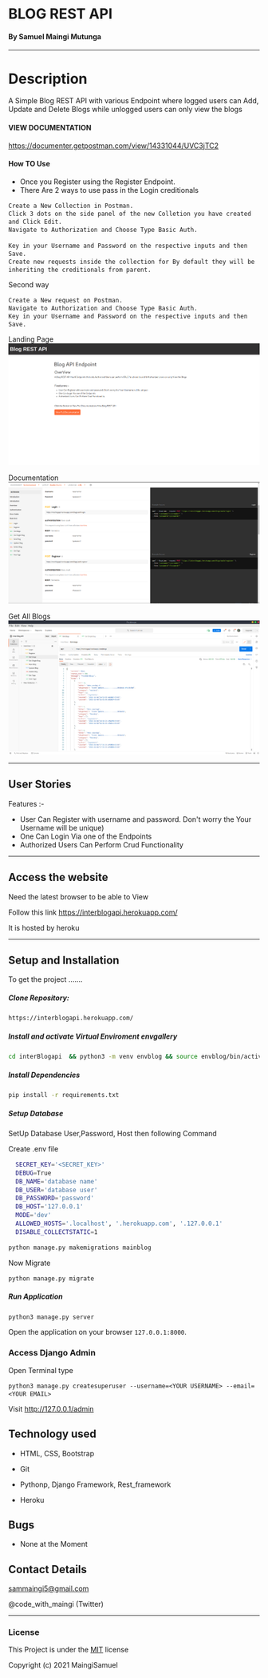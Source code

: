 # BLOG REST API

#### By Samuel Maingi Mutunga

---
# Description  
A Simple Blog REST API with various Endpoint where logged users can Add, Update and Delete Blogs while unlogged users can only view the blogs

#### VIEW DOCUMENTATION
https://documenter.getpostman.com/view/14331044/UVC3jTC2

#### How TO Use
* Once you Register using the Register Endpoint.
* There Are 2 ways to use pass in the Login creditionals
```
Create a New Collection in Postman.
Click 3 dots on the side panel of the new Colletion you have created and Click Edit.
Navigate to Authorization and Choose Type Basic Auth.

Key in your Username and Password on the respective inputs and then Save.
Create new requests inside the collection for By default they will be inheriting the creditionals from parent.
```

Second way
```
Create a New request on Postman.
Navigate to Authorization and Choose Type Basic Auth.
Key in your Username and Password on the respective inputs and then Save.
```

Landing Page
![Preview](./static/images/blog1.png)

Documentation
![Preview](./static/images/blog2.png)

Get All Blogs
![Preview](./static/images/blog3.png)


---
## User Stories  
Features :-

* User Can Register with username and password. Don't worry the Your Username will be unique)
* One Can Login Via one of the Endpoints
* Authorized Users Can Perform Crud Functionality

---
## Access the website
Need the latest browser to be able to View

Follow this link https://interblogapi.herokuapp.com/

It is hosted by heroku

---

## Setup and Installation  
To get the project .......  
  
##### Clone Repository:  
 ```bash 
https://interblogapi.herokuapp.com/
```

##### Install and activate Virtual Enviroment envgallery  
 ```bash 
cd interBlogapi  && python3 -m venv envblog && source envblog/bin/activate 
```  
##### Install Dependencies  
 ```bash 
 pip install -r requirements.txt 
```  
##### Setup Database  
  SetUp Database User,Password, Host then following Command  

  Create .env file
```bash
  SECRET_KEY='<SECRET_KEY>'
  DEBUG=True 
  DB_NAME='database name'
  DB_USER='database user'
  DB_PASSWORD='password'
  DB_HOST='127.0.0.1'
  MODE='dev'
  ALLOWED_HOSTS='.localhost', '.herokuapp.com', '.127.0.0.1'
  DISABLE_COLLECTSTATIC=1
```

 ```bash 
python manage.py makemigrations mainblog 
 ``` 
 Now Migrate  
 ```bash 
 python manage.py migrate 
```

##### Run Application  
 ```bash 
 python3 manage.py server 
```


Open the application on your browser `127.0.0.1:8000`.  
  
### Access Django Admin

Open Terminal type

```
python3 manage.py createsuperuser --username=<YOUR USERNAME> --email=<YOUR EMAIL>
```

Visit http://127.0.0.1/admin

## Technology used  
  
* HTML, CSS, Bootstrap

* Git

* Pythonp, Django Framework, Rest_framework

* Heroku 
  
  
## Bugs  
* None at the Moment
  
## Contact Details
sammaingi5@gmail.com

@code_with_maingi (Twitter)

---

### License
This Project is under the [MIT](LICENSE) license

Copyright (c) 2021 MaingiSamuel